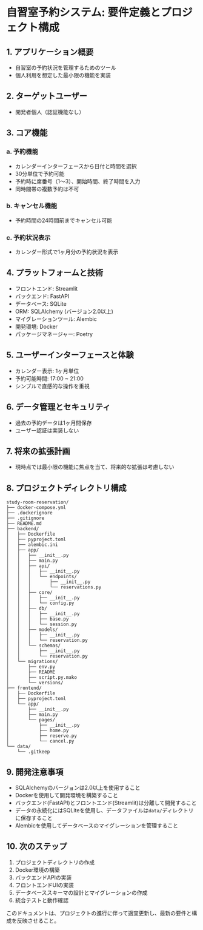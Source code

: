 # 自習室予約システム: 要件定義とプロジェクト構成

## 1. アプリケーション概要
- 自習室の予約状況を管理するためのツール
- 個人利用を想定した最小限の機能を実装

## 2. ターゲットユーザー
- 開発者個人（認証機能なし）

## 3. コア機能
### a. 予約機能
- カレンダーインターフェースから日付と時間を選択
- 30分単位で予約可能
- 予約時に席番号（1〜3）、開始時間、終了時間を入力
- 同時間帯の複数予約は不可

### b. キャンセル機能
- 予約時間の24時間前までキャンセル可能

### c. 予約状況表示
- カレンダー形式で1ヶ月分の予約状況を表示

## 4. プラットフォームと技術
- フロントエンド: Streamlit
- バックエンド: FastAPI
- データベース: SQLite
- ORM: SQLAlchemy (バージョン2.0以上)
- マイグレーションツール: Alembic
- 開発環境: Docker
- パッケージマネージャー: Poetry

## 5. ユーザーインターフェースと体験
- カレンダー表示: 1ヶ月単位
- 予約可能時間: 17:00 ~ 21:00
- シンプルで直感的な操作を重視

## 6. データ管理とセキュリティ
- 過去の予約データは1ヶ月間保存
- ユーザー認証は実装しない

## 7. 将来の拡張計画
- 現時点では最小限の機能に焦点を当て、将来的な拡張は考慮しない

## 8. プロジェクトディレクトリ構成

```plaintext
study-room-reservation/
├── docker-compose.yml
├── .dockerignore
├── .gitignore
├── README.md
├── backend/
│   ├── Dockerfile
│   ├── pyproject.toml
│   ├── alembic.ini
│   ├── app/
│   │   ├── __init__.py
│   │   ├── main.py
│   │   ├── api/
│   │   │   ├── __init__.py
│   │   │   └── endpoints/
│   │   │       ├── __init__.py
│   │   │       └── reservations.py
│   │   ├── core/
│   │   │   ├── __init__.py
│   │   │   └── config.py
│   │   ├── db/
│   │   │   ├── __init__.py
│   │   │   ├── base.py
│   │   │   └── session.py
│   │   ├── models/
│   │   │   ├── __init__.py
│   │   │   └── reservation.py
│   │   └── schemas/
│   │       ├── __init__.py
│   │       └── reservation.py
│   └── migrations/
│       ├── env.py
│       ├── README
│       ├── script.py.mako
│       └── versions/
├── frontend/
│   ├── Dockerfile
│   ├── pyproject.toml
│   └── app/
│       ├── __init__.py
│       ├── main.py
│       └── pages/
│           ├── __init__.py
│           ├── home.py
│           ├── reserve.py
│           └── cancel.py
└── data/
    └── .gitkeep
```

## 9. 開発注意事項
- SQLAlchemyのバージョンは2.0以上を使用すること
- Dockerを使用して開発環境を構築すること
- バックエンド(FastAPI)とフロントエンド(Streamlit)は分離して開発すること
- データの永続化にはSQLiteを使用し、データファイルは`data/`ディレクトリに保存すること
- Alembicを使用してデータベースのマイグレーションを管理すること

## 10. 次のステップ
1. プロジェクトディレクトリの作成
2. Docker環境の構築
3. バックエンドAPIの実装
4. フロントエンドUIの実装
5. データベーススキーマの設計とマイグレーションの作成
6. 統合テストと動作確認

このドキュメントは、プロジェクトの進行に伴って適宜更新し、最新の要件と構成を反映させること。